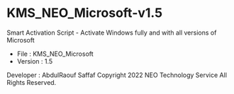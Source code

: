 # KMS_NEO_Microsoft-v1.5
Smart Activation Script - Activate Windows fully and with all versions of Microsoft

- File : KMS_NEO_Microsoft
- Version : 1.5

Developer : AbdulRaouf Saffaf
Copyright 2022 NEO Technology Service All Rights Reserved.
